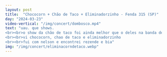 ```yaml
---
layout: post
title:  "Chococorn + Chão de Taco + Eliminadorzinho - Fenda 315 (SP)"
day: "2024-03-23"
video-vertical: "/img/concert/dombosco.mp4"
text: "uau. que shows.
<br><br>o show da chão de taco foi ainda melhor que o deles na banda de casinha.<br>por favor vejam essas bandas ao vivo.
<br><br>vi chococorn, chao de taco e eliminadorzinho
<br><br>fui com nelson e encontrei rezende e bia"
img: "/img/concert/eliminacorndetaco.webp"
---
```

